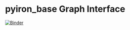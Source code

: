 # pyiron_base Graph Interface
[![Binder](https://mybinder.org/badge_logo.svg)](https://mybinder.org/v2/gh/jan-janssen/pyiron_base_graph/HEAD)
